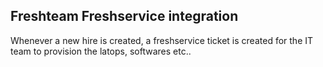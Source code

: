 ## Freshteam Freshservice integration

Whenever a new hire is created, a freshservice ticket is created for the IT team to provision the latops,  softwares etc.. 




